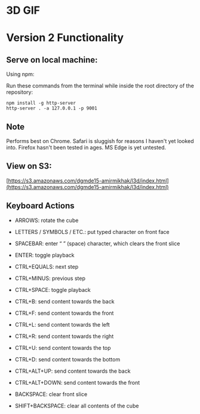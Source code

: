 # 3D GIF

# Version 2 Functionality

Serve on local machine:
----------

Using npm:

Run these commands from the terminal while inside the root directory of the repository:

    npm install -g http-server
    http-server . -a 127.0.0.1 -p 9001

Note
----
Performs best on Chrome. Safari is sluggish for reasons I haven't yet looked into. Firefox hasn't been tested in ages. MS Edge is yet untested.


View on S3:
----------

[https://s3.amazonaws.com/dgmde15-amirmikhak/l3d/index.html](https://s3.amazonaws.com/dgmde15-amirmikhak/l3d/index.html)


Keyboard Actions
----------

- ARROWS: rotate the cube

- LETTERS / SYMBOLS / ETC.: put typed character on front face
- SPACEBAR: enter “ ” (space) character, which clears the front slice

- ENTER: toggle playback

- CTRL+EQUALS: next step
- CTRL+MINUS: previous step

- CTRL+SPACE: toggle playback

- CTRL+B: send content towards the back
- CTRL+F: send content towards the front
- CTRL+L: send content towards the left
- CTRL+R: send content towards the right
- CTRL+U: send content towards the top
- CTRL+D: send content towards the bottom

- CTRL+ALT+UP: send content towards the back
- CTRL+ALT+DOWN: send content towards the front

- BACKSPACE: clear front slice
- SHIFT+BACKSPACE: clear all contents of the cube
